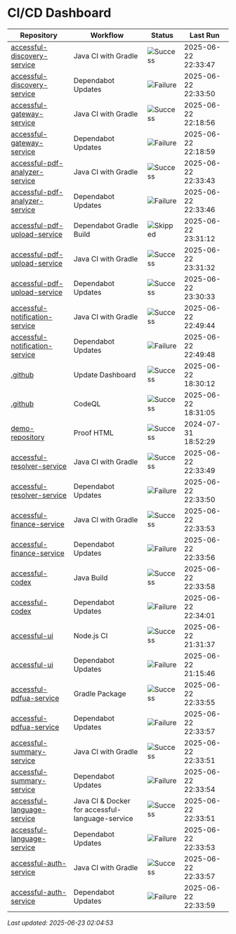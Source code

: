 # CI/CD Dashboard

| Repository | Workflow | Status | Last Run |
| ---------- | -------- | ------ | -------- |
| [accessful-discovery-service](https://github.com/Accessful-AI/accessful-discovery-service) | Java CI with Gradle | ![Success](https://img.shields.io/badge/Success-brightgreen) | 2025-06-22 22:33:47 |
| [accessful-discovery-service](https://github.com/Accessful-AI/accessful-discovery-service) | Dependabot Updates | ![Failure](https://img.shields.io/badge/Failure-red) | 2025-06-22 22:33:50 |
| [accessful-gateway-service](https://github.com/Accessful-AI/accessful-gateway-service) | Java CI with Gradle | ![Success](https://img.shields.io/badge/Success-brightgreen) | 2025-06-22 22:18:56 |
| [accessful-gateway-service](https://github.com/Accessful-AI/accessful-gateway-service) | Dependabot Updates | ![Failure](https://img.shields.io/badge/Failure-red) | 2025-06-22 22:18:59 |
| [accessful-pdf-analyzer-service](https://github.com/Accessful-AI/accessful-pdf-analyzer-service) | Java CI with Gradle | ![Success](https://img.shields.io/badge/Success-brightgreen) | 2025-06-22 22:33:43 |
| [accessful-pdf-analyzer-service](https://github.com/Accessful-AI/accessful-pdf-analyzer-service) | Dependabot Updates | ![Failure](https://img.shields.io/badge/Failure-red) | 2025-06-22 22:33:46 |
| [accessful-pdf-upload-service](https://github.com/Accessful-AI/accessful-pdf-upload-service) | Dependabot Gradle Build | ![Skipped](https://img.shields.io/badge/Skipped-yellow) | 2025-06-22 23:31:12 |
| [accessful-pdf-upload-service](https://github.com/Accessful-AI/accessful-pdf-upload-service) | Java CI with Gradle | ![Success](https://img.shields.io/badge/Success-brightgreen) | 2025-06-22 23:31:32 |
| [accessful-pdf-upload-service](https://github.com/Accessful-AI/accessful-pdf-upload-service) | Dependabot Updates | ![Success](https://img.shields.io/badge/Success-brightgreen) | 2025-06-22 23:30:33 |
| [accessful-notification-service](https://github.com/Accessful-AI/accessful-notification-service) | Java CI with Gradle | ![Success](https://img.shields.io/badge/Success-brightgreen) | 2025-06-22 22:49:44 |
| [accessful-notification-service](https://github.com/Accessful-AI/accessful-notification-service) | Dependabot Updates | ![Failure](https://img.shields.io/badge/Failure-red) | 2025-06-22 22:49:48 |
| [.github](https://github.com/Accessful-AI/.github) | Update Dashboard | ![Success](https://img.shields.io/badge/Success-brightgreen) | 2025-06-22 18:30:12 |
| [.github](https://github.com/Accessful-AI/.github) | CodeQL | ![Success](https://img.shields.io/badge/Success-brightgreen) | 2025-06-22 18:31:05 |
| [demo-repository](https://github.com/Accessful-AI/demo-repository) | Proof HTML | ![Success](https://img.shields.io/badge/Success-brightgreen) | 2024-07-31 18:52:29 |
| [accessful-resolver-service](https://github.com/Accessful-AI/accessful-resolver-service) | Java CI with Gradle | ![Success](https://img.shields.io/badge/Success-brightgreen) | 2025-06-22 22:33:49 |
| [accessful-resolver-service](https://github.com/Accessful-AI/accessful-resolver-service) | Dependabot Updates | ![Failure](https://img.shields.io/badge/Failure-red) | 2025-06-22 22:33:50 |
| [accessful-finance-service](https://github.com/Accessful-AI/accessful-finance-service) | Java CI with Gradle | ![Success](https://img.shields.io/badge/Success-brightgreen) | 2025-06-22 22:33:53 |
| [accessful-finance-service](https://github.com/Accessful-AI/accessful-finance-service) | Dependabot Updates | ![Failure](https://img.shields.io/badge/Failure-red) | 2025-06-22 22:33:56 |
| [accessful-codex](https://github.com/Accessful-AI/accessful-codex) | Java Build | ![Success](https://img.shields.io/badge/Success-brightgreen) | 2025-06-22 22:33:58 |
| [accessful-codex](https://github.com/Accessful-AI/accessful-codex) | Dependabot Updates | ![Failure](https://img.shields.io/badge/Failure-red) | 2025-06-22 22:34:01 |
| [accessful-ui](https://github.com/Accessful-AI/accessful-ui) | Node.js CI | ![Success](https://img.shields.io/badge/Success-brightgreen) | 2025-06-22 21:31:37 |
| [accessful-ui](https://github.com/Accessful-AI/accessful-ui) | Dependabot Updates | ![Failure](https://img.shields.io/badge/Failure-red) | 2025-06-22 21:15:46 |
| [accessful-pdfua-service](https://github.com/Accessful-AI/accessful-pdfua-service) | Gradle Package | ![Success](https://img.shields.io/badge/Success-brightgreen) | 2025-06-22 22:33:55 |
| [accessful-pdfua-service](https://github.com/Accessful-AI/accessful-pdfua-service) | Dependabot Updates | ![Failure](https://img.shields.io/badge/Failure-red) | 2025-06-22 22:33:57 |
| [accessful-summary-service](https://github.com/Accessful-AI/accessful-summary-service) | Java CI with Gradle | ![Success](https://img.shields.io/badge/Success-brightgreen) | 2025-06-22 22:33:51 |
| [accessful-summary-service](https://github.com/Accessful-AI/accessful-summary-service) | Dependabot Updates | ![Failure](https://img.shields.io/badge/Failure-red) | 2025-06-22 22:33:54 |
| [accessful-language-service](https://github.com/Accessful-AI/accessful-language-service) | Java CI & Docker for accessful-language-service | ![Success](https://img.shields.io/badge/Success-brightgreen) | 2025-06-22 22:33:51 |
| [accessful-language-service](https://github.com/Accessful-AI/accessful-language-service) | Dependabot Updates | ![Failure](https://img.shields.io/badge/Failure-red) | 2025-06-22 22:33:53 |
| [accessful-auth-service](https://github.com/Accessful-AI/accessful-auth-service) | Java CI with Gradle | ![Success](https://img.shields.io/badge/Success-brightgreen) | 2025-06-22 22:33:57 |
| [accessful-auth-service](https://github.com/Accessful-AI/accessful-auth-service) | Dependabot Updates | ![Failure](https://img.shields.io/badge/Failure-red) | 2025-06-22 22:33:59 |


*Last updated: 2025-06-23 02:04:53*